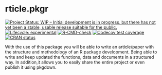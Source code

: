 
<!-- README.md is generated from README.Rmd. Please edit that file -->

# rticle.pkgr

<!-- badges: start -->

[![Project Status: WIP – Initial development is in progress, but there
has not yet been a stable, usable release suitable for the
public.](https://www.repostatus.org/badges/latest/wip.svg)](https://www.repostatus.org/#wip)
[![Lifecycle:
experimental](https://img.shields.io/badge/lifecycle-experimental-orange.svg)](https://lifecycle.r-lib.org/articles/stages.html#experimental)
[![R-CMD-check](https://github.com/adatar-do/rticle.pkgr/workflows/R-CMD-check/badge.svg)](https://github.com/adatar-do/rticle.pkgr/actions)
[![Codecov test
coverage](https://codecov.io/gh/adatar-do/rticle.pkgr/branch/main/graph/badge.svg)](https://codecov.io/gh/adatar-do/rticle.pkgr?branch=main)
[![CRAN
status](https://www.r-pkg.org/badges/version/rticle.pkgr)](https://CRAN.R-project.org/package=rticle.pkgr)
<!-- badges: end -->

With the use of this package you will be able to write an article/paper
with the structure and methodology of an R package development. Being
able to write and keep updated the functions, data and documents in a
structured way. In addition,it allows you to easily share the entire
project or even publish it using pkgdown.
